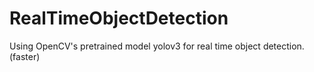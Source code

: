 # RealTimeObjectDetection
Using OpenCV's pretrained model yolov3 for real time object detection. (faster)

